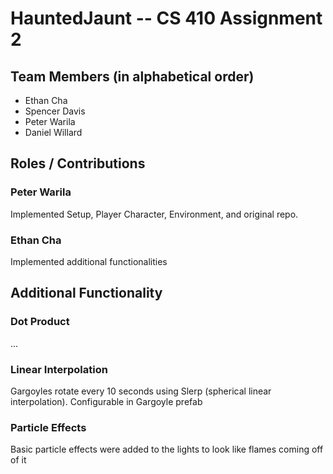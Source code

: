 # HauntedJaunt -- CS 410 Assignment 2
## Team Members (in alphabetical order)
* Ethan Cha
* Spencer Davis
* Peter Warila
* Daniel Willard

## Roles / Contributions
### Peter Warila
Implemented Setup, Player Character, Environment, and original repo.
### Ethan Cha
Implemented additional functionalities
## Additional Functionality
### Dot Product
...
### Linear Interpolation
Gargoyles rotate every 10 seconds using Slerp (spherical linear interpolation). Configurable in Gargoyle prefab
### Particle Effects
Basic particle effects were added to the lights to look like flames coming off of it
